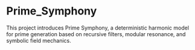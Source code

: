 # Prime_Symphony
This project introduces Prime Symphony, a deterministic harmonic model for prime generation based on recursive filters, modular resonance, and symbolic field mechanics.
